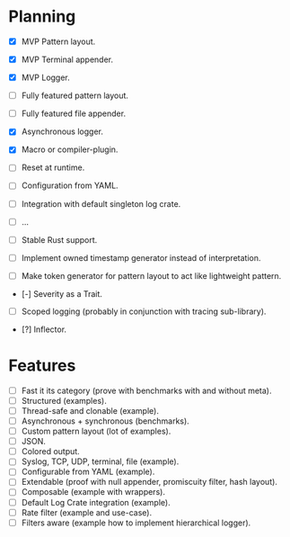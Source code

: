 # Planning
- [x] MVP Pattern layout.
- [x] MVP Terminal appender.
- [x] MVP Logger.
- [ ] Fully featured pattern layout.
- [ ] Fully featured file appender.
- [x] Asynchronous logger.
- [x] Macro or compiler-plugin.
- [ ] Reset at runtime.
- [ ] Configuration from YAML.
- [ ] Integration with default singleton log crate.
- [ ] ...
- [ ] Stable Rust support.

- [ ] Implement owned timestamp generator instead of interpretation.
- [ ] Make token generator for pattern layout to act like lightweight pattern.
- [-] Severity as a Trait.
- [ ] Scoped logging (probably in conjunction with tracing sub-library).
- [?] Inflector.

# Features
- [ ] Fast it its category (prove with benchmarks with and without meta).
- [ ] Structured (examples).
- [ ] Thread-safe and clonable (example).
- [ ] Asynchronous + synchronous (benchmarks).
- [ ] Custom pattern layout (lot of examples).
- [ ] JSON.
- [ ] Colored output.
- [ ] Syslog, TCP, UDP, terminal, file (example).
- [ ] Configurable from YAML (example).
- [ ] Extendable (proof with null appender, promiscuity filter, hash layout).
- [ ] Composable (example with wrappers).
- [ ] Default Log Crate integration (example).
- [ ] Rate filter (example and use-case).
- [ ] Filters aware (example how to implement hierarchical logger).
